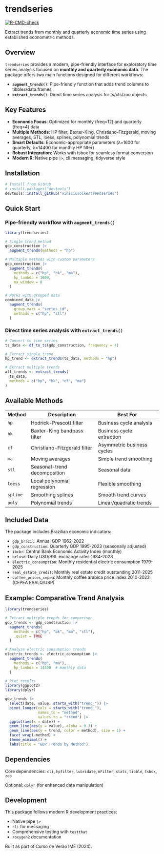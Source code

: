 # trendseries

[![R-CMD-check](https://github.com/viniciusoike/trendseries/workflows/R-CMD-check/badge.svg)](https://github.com/viniciusoike/trendseries/actions)

Extract trends from monthly and quarterly economic time series using established econometric methods.

## Overview

`trendseries` provides a modern, pipe-friendly interface for exploratory time series analysis focused on **monthly and quarterly economic data**. The package offers two main functions designed for different workflows:

- **`augment_trends()`**: Pipe-friendly function that adds trend columns to tibbles/data.frames
- **`extract_trends()`**: Direct time series analysis for ts/xts/zoo objects

## Key Features

- **Economic Focus**: Optimized for monthly (freq=12) and quarterly (freq=4) data
- **Multiple Methods**: HP filter, Baxter-King, Christiano-Fitzgerald, moving averages, STL, loess, splines, polynomial trends
- **Smart Defaults**: Economic-appropriate parameters (λ=1600 for quarterly, λ=14400 for monthly HP filter)
- **Robust Integration**: Works with tsbox for seamless format conversion
- **Modern R**: Native pipe `|>`, cli messaging, tidyverse style

## Installation

```r
# Install from GitHub
# install.packages("devtools")
devtools::install_github("viniciusoike/trendseries")
```

## Quick Start

### Pipe-friendly workflow with `augment_trends()`

```r
library(trendseries)

# Single trend method
gdp_construction |>
  augment_trends(methods = "hp")

# Multiple methods with custom parameters
gdp_construction |>
  augment_trends(
    methods = c("hp", "bk", "ma"),
    hp_lambda = 1600,
    ma_window = 8
  )

# Works with grouped data
combined_data |>
  augment_trends(
    group_vars = "series_id",
    methods = c("hp", "stl")
  )
```

### Direct time series analysis with `extract_trends()`

```r
# Convert to time series
ts_data <- df_to_ts(gdp_construction, frequency = 4)

# Extract single trend
hp_trend <- extract_trends(ts_data, methods = "hp")

# Extract multiple trends
all_trends <- extract_trends(
  ts_data,
  methods = c("hp", "bk", "cf", "ma")
)
```

## Available Methods

| Method | Description | Best For |
|--------|-------------|----------|
| `hp` | Hodrick-Prescott filter | Business cycle analysis |
| `bk` | Baxter-King bandpass filter | Business cycle extraction |
| `cf` | Christiano-Fitzgerald filter | Asymmetric business cycles |
| `ma` | Moving averages | Simple trend smoothing |
| `stl` | Seasonal-trend decomposition | Seasonal data |
| `loess` | Local polynomial regression | Flexible smoothing |
| `spline` | Smoothing splines | Smooth trend curves |
| `poly` | Polynomial trends | Linear/quadratic trends |

## Included Data

The package includes Brazilian economic indicators:

- `gdp_brazil`: Annual GDP 1962-2022
- `gdp_construction`: Quarterly GDP 1995-2023 (seasonally adjusted)
- `ibcbr`: Central Bank Economic Activity Index (monthly)
- `brlusd`: Daily USD/BRL exchange rates 1984-2023
- `electric_consumption`: Monthly residential electric consumption 1979-2025
- `real_estate_credit`: Monthly real estate credit outstanding 2011-2025
- `coffee_prices_cepea`: Monthly coffee arabica price index 2010-2023 (CEPEA ESALQ/USP)

## Example: Comparative Trend Analysis

```r
library(trendseries)

# Extract multiple trends for comparison
gdp_trends <- gdp_construction |>
  augment_trends(
    methods = c("hp", "bk", "ma", "stl"),
    .quiet = TRUE
  )

# Analyze electric consumption trends
electric_trends <- electric_consumption |>
  augment_trends(
    methods = c("hp", "ma"),
    hp_lambda = 14400  # monthly data
  )

# Plot results
library(ggplot2)
library(dplyr)

gdp_trends |>
  select(date, value, starts_with("trend_")) |>
  pivot_longer(cols = starts_with("trend_"),
               names_to = "method",
               values_to = "trend") |>
  ggplot(aes(x = date)) +
  geom_line(aes(y = value), alpha = 0.3) +
  geom_line(aes(y = trend, color = method), size = 1) +
  facet_wrap(~method) +
  theme_minimal() +
  labs(title = "GDP Trends by Method")
```

## Dependencies

Core dependencies: `cli`, `hpfilter`, `lubridate`, `mFilter`, `stats`, `tibble`, `tsbox`, `zoo`

Optional: `dplyr` (for enhanced data manipulation)

## Development

This package follows modern R development practices:
- Native pipe `|>`
- `cli` for messaging
- Comprehensive testing with `testthat`
- `roxygen2` documentation

Built as part of Curso de Verão IME (2024).
